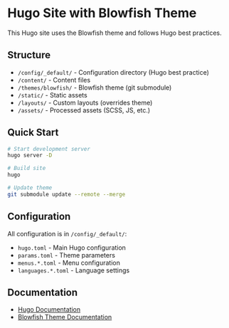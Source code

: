 # Hugo Site with Blowfish Theme

This Hugo site uses the Blowfish theme and follows Hugo best practices.

## Structure

- `/config/_default/` - Configuration directory (Hugo best practice)
- `/content/` - Content files
- `/themes/blowfish/` - Blowfish theme (git submodule)
- `/static/` - Static assets
- `/layouts/` - Custom layouts (overrides theme)
- `/assets/` - Processed assets (SCSS, JS, etc.)

## Quick Start

```bash
# Start development server
hugo server -D

# Build site
hugo

# Update theme
git submodule update --remote --merge
```

## Configuration

All configuration is in `/config/_default/`:
- `hugo.toml` - Main Hugo configuration
- `params.toml` - Theme parameters
- `menus.*.toml` - Menu configuration
- `languages.*.toml` - Language settings

## Documentation

- [Hugo Documentation](https://gohugo.io/documentation/)
- [Blowfish Theme Documentation](https://blowfish.page/docs/)